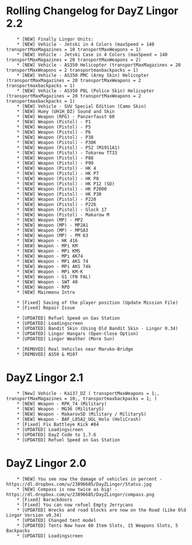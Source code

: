 Rolling Changelog for DayZ Lingor 2.2
==========
		* [NEW] Finally Lingor Units:
		* [NEW] Vehicle - Jetski in 4 Colors (maxSpeed = 140 transportMaxMagazines = 10 transportMaxWeapons = 1)
		* [NEW] Vehicle - Jetski Case in 4 Colors (maxSpeed = 140 transportMaxMagazines = 20 transportMaxWeapons = 2)
		* [NEW] Vehicle - AS350 Helicopter (transportMaxMagazines = 20 transportMaxWeapons = 2 transportmaxbackpacks = 1)
		* [NEW] Vehicle - AS350 PMC (Army Skin) Helicopter (transportMaxMagazines = 20 transportMaxWeapons = 2 transportmaxbackpacks = 1)
		* [NEW] Vehicle - AS350 POL (Police Skin) Helicopter (transportMaxMagazines = 20 transportMaxWeapons = 2 transportmaxbackpacks = 1)
		* [NEW] Vehicle - SUV Special Edition (Camo Skin)
		* [NEW] Huey (UH1H_DZ) Sound and Skin
		* [NEW] Weapon (RPG) - Panzerfaust 60
		* [NEW] Weapon (Pistol) - P1
		* [NEW] Weapon (Pistol) - P5
		* [NEW] Weapon (Pistol) - P6
		* [NEW] Weapon (Pistol) - P38
		* [NEW] Weapon (Pistol) - P38K
		* [NEW] Weapon (Pistol) - P52 (M1911A1)
		* [NEW] Weapon (Pistol) - Tokarew TT33
		* [NEW] Weapon (Pistol) - P88
		* [NEW] Weapon (Pistol) - P99
		* [NEW] Weapon (Pistol) - HK 4
		* [NEW] Weapon (Pistol) - HK P7
		* [NEW] Weapon (Pistol) - HK P8
		* [NEW] Weapon (Pistol) - HK P12 (SD)
		* [NEW] Weapon (Pistol) - HK P2000
		* [NEW] Weapon (Pistol) - HK P30
		* [NEW] Weapon (Pistol) - P220
		* [NEW] Weapon (Pistol) - P226
		* [NEW] Weapon (Pistol) - Glock 17
		* [NEW] Weapon (Pistol) - Makarow M
		* [NEW] Weapon (MP) - MP2
		* [NEW] Weapon (MP) - MP2A1
		* [NEW] Weapon (MP) - MPSA3
		* [NEW] Weapon (MP) - PM 63
		* [NEW] Weapon - HK 416
		* [NEW] Weapon - MPi KM
		* [NEW] Weapon - MPi KMS
		* [NEW] Weapon - MPi AK74
		* [NEW] Weapon - MPi AKS 74
		* [NEW] Weapon - MPi AKS 74k
		* [NEW] Weapon - MPi KM-K
		* [NEW] Weapon - G1 (FN FAL)
		* [NEW] Weapon - SWT 40
		* [NEW] Weapon - RPD
		* [NEW] Mainmenu Intro
		
		* [Fixed] Saving of the player position (Update Mission File)
		* [Fixed] Repair Issue
		
		* [UPDATED] Refuel Speed on Gas Station
		* [UPDATED] Loadingscreen
		* [UPDATED] Bandit Skin (Using Old Bandit Skin - Lingor 0.34)
		* [UPDATED] Lingor Hangars (Open-Close Option)
		* [UPDATED] Lingor Weather (More Sun)
		
		* [REMOVED] Real Vehicles near Maruko-Bridge
		* [REMOVED] AS50 & M107


DayZ Lingor 2.1
==========
			
		* [New] Vehicle - Ka137_DZ ( transportMaxWeapons = 1;, transportMaxMagazines = 10;, transportmaxbackpacks = 1; )
		* [NEW] Weapon - RPK_74 (Military)
		* [NEW] Weapon - MG36 (MilitaryS)
		* [NEW] Weapon - MakarovSD (Military / MilitaryS)
		* [NEW] Weapon - BAF_L85A2_UGL_Holo (HeliCrash)
		* [Fixed] Fix Battleye Kick #84
		* [UPDATED] Loadingscreen
		* [UPDATED] DayZ Code to 1.7.6
		* [UPDATED] Refuel Speed on Gas Station


DayZ Lingor 2.0
==========

		* [NEW] You see now the damage of vehicles in percent - https://dl.dropbox.com/u/23896685/DayZLingor/Status.jpg
		* [NEW] Compass is now twice as big! - https://dl.dropbox.com/u/23896685/DayZLingor/compass.png
		* [Fixed] Barackdoors
		* [Fixed] You can now refuel Empty Jerrycans
		* [UPDATED] Wrecks and road blocks are now on the Road (Like Old Lingor Version v0.34)
		* [UPDATED] Changed tent model
		* [UPDATED] Tents Now have 60 Item Slots, 15 Weapons Slots, 5 Backpacks
		* [UPDATED] Loadingscreen

